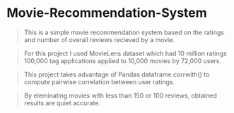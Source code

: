 # Movie-Recommendation-System

> This is a simple movie recommendation system based on the ratings and number of overall reviews recieved by a movie.

> For this project I used MovieLens dataset which had 10 million ratings 100,000 tag applications applied to 10,000 movies by 72,000 users. 

> This project takes advantage of Pandas dataframe.corrwith() to compute pairwise correlation between user ratings.

> By eleminating movies with less than 150 or 100 reviews, obtained results are quiet accurate.
